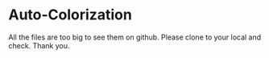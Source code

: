 # Auto-Colorization

All the files are too big to see them on github. 
Please clone to your local and check.
Thank you.
